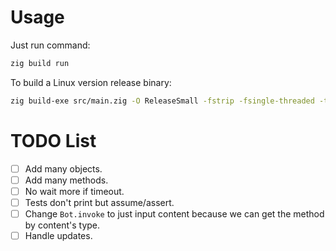 # Usage

Just run command:

```sh
zig build run
```

To build a Linux version release binary:

```sh
zig build-exe src/main.zig -O ReleaseSmall -fstrip -fsingle-threaded -target x86_64-linux
```

# TODO List

- [ ] Add many objects.
- [ ] Add many methods.
- [ ] No wait more if timeout.
- [ ] Tests don't print but assume/assert.
- [ ] Change `Bot.invoke` to just input content because we can get the method by content's type.
- [ ] Handle updates.
